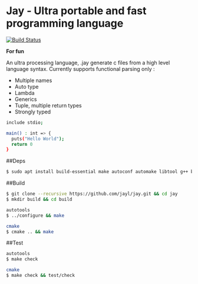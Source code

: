 # Jay - Ultra portable and fast programming language
[![Build Status](https://img.shields.io/travis/jayl/jay/master.svg)](https://travis-ci.org/jayl/jay)

**For fun**

An ultra processing language, .jay generate c files from a high level language syntax.
Currently supports functional parsing only :
- Multiple names
- Auto type
- Lambda
- Generics
- Tuple, multiple return types
- Strongly typed

```bash
include stdio;

main() : int => {
  puts("Hello World");
  return 0
}
```

##Deps
```bash
$ sudo apt install build-essential make autoconf automake libtool g++ bison flex 
```

##Build
```bash
$ git clone --recursive https://github.com/jayl/jay.git && cd jay
$ mkdir build && cd build

autotools
$ ../configure && make

cmake
$ cmake .. && make
```

##Test
```bash
autotools
$ make check

cmake
$ make check && test/check
```
